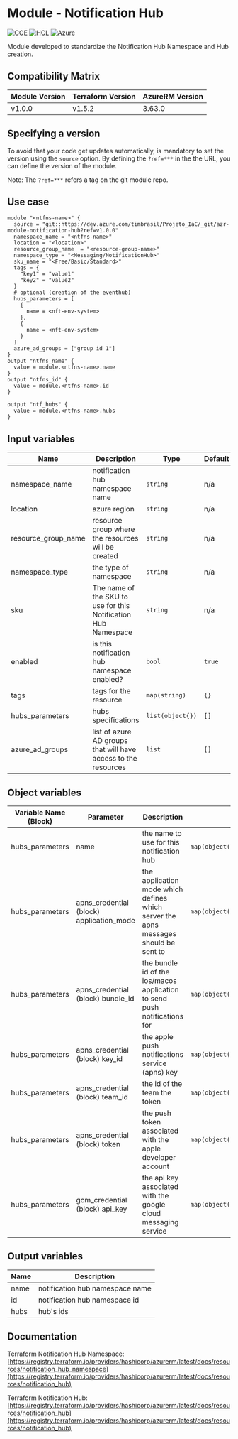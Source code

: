 # Module - Notification Hub
[![COE](https://img.shields.io/badge/Created%20By-CCoE-blue)]()
[![HCL](https://img.shields.io/badge/language-HCL-blueviolet)](https://www.terraform.io/)
[![Azure](https://img.shields.io/badge/provider-Azure-blue)](https://registry.terraform.io/providers/hashicorp/azurerm/latest)

Module developed to standardize the Notification Hub Namespace and Hub creation.

## Compatibility Matrix

| Module Version | Terraform Version | AzureRM Version |
|----------------|-------------------| --------------- |
| v1.0.0         | v1.5.2            | 3.63.0          |

## Specifying a version

To avoid that your code get updates automatically, is mandatory to set the version using the `source` option. 
By defining the `?ref=***` in the the URL, you can define the version of the module.

Note: The `?ref=***` refers a tag on the git module repo.

## Use case

```hcl
module "<ntfns-name>" {
  source = "git::https://dev.azure.com/timbrasil/Projeto_IaC/_git/azr-module-notification-hub?ref=v1.0.0"
  namespace_name = "<ntfns-name>"
  location = "<location>"
  resource_group_name  = "<resource-group-name>"
  namespace_type = "<Messaging/NotificationHub>"  
  sku_name = "<Free/Basic/Standard>"
  tags = {
    "key1" = "value1"
    "key2" = "value2"    
  }
  # optional (creation of the eventhub)
  hubs_parameters = [
    {
      name = <nft-env-system>
    },
    { 
      name = <nft-env-system>
    }
  ]    
  azure_ad_groups = ["group id 1"]
}
output "ntfns_name" {
  value = module.<ntfns-name>.name
}
output "ntfns_id" {
  value = module.<ntfns-name>.id
}

output "ntf_hubs" {
  value = module.<ntfns-name>.hubs
}
```

## Input variables

| Name | Description | Type | Default | Required |
|------|-------------|------|---------|:--------:|
| namespace_name | notification hub namespace name | `string` | n/a | `Yes` |
| location | azure region | `string` | n/a | `Yes` |
| resource_group_name | resource group where the resources will be created | `string` | n/a | `Yes` |
| namespace_type | the type of namespace | `string` | n/a | `Yes` |
| sku | The name of the SKU to use for this Notification Hub Namespace | `string` | n/a | `Yes` |
| enabled | is this notification hub namespace enabled? | `bool` | `true` | No |
| tags | tags for the resource | `map(string)` | `{}` | No |
| hubs_parameters | hubs specifications | `list(object{})` | `[]` | No |
| azure_ad_groups | list of azure AD groups that will have access to the resources  | `list` | `[]` | No |

## Object variables

| Variable Name (Block) | Parameter | Description | Type | Default | Required |
|-----------------------|-----------|-------------|------|---------|:--------:|
| hubs_parameters | name | the name to use for this notification hub | `map(object(string))` | n/a | `Yes` |
| hubs_parameters | apns_credential (block) application_mode | the application mode which defines which server the apns messages should be sent to | `map(object(optional(object(string)))))` | n/a | `Yes` |
| hubs_parameters | apns_credential (block) bundle_id | the bundle id of the ios/macos application to send push notifications for | `map(object(optional(object(string)))))` | n/a | `Yes` |
| hubs_parameters | apns_credential (block) key_id | the apple push notifications service (apns) key | `map(object(optional(object(string)))))` | n/a | `Yes` |
| hubs_parameters | apns_credential (block) team_id | the id of the team the token | `map(object(optional(object(string)))))` | n/a | `Yes` |
| hubs_parameters | apns_credential (block) token | the push token associated with the apple developer account | `map(object(optional(object(string)))))` | n/a | `Yes` |
| hubs_parameters | gcm_credential (block) api_key | the api key associated with the google cloud messaging service | `map(object(optional(object(string)))))` | n/a | `Yes` |


## Output variables

| Name | Description |
|------|-------------|
| name | notification hub namespace name |
| id | notification hub namespace id |
| hubs | hub's ids |

## Documentation

Terraform Notification Hub Namespace: <br>
[https://registry.terraform.io/providers/hashicorp/azurerm/latest/docs/resources/notification_hub_namespace](https://registry.terraform.io/providers/hashicorp/azurerm/latest/docs/resources/notification_hub)<br>

Terraform Notification Hub: <br>
[https://registry.terraform.io/providers/hashicorp/azurerm/latest/docs/resources/notification_hub](https://registry.terraform.io/providers/hashicorp/azurerm/latest/docs/resources/notification_hub)<br>
